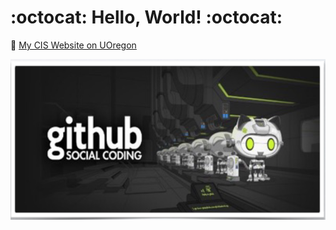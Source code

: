# :octocat: Hello, World! :octocat:

:rocket: [My CIS Website on UOregon](http://pages.uoregon.edu/michaelh/111/)

![github social coding logo](images/github-image.png)
